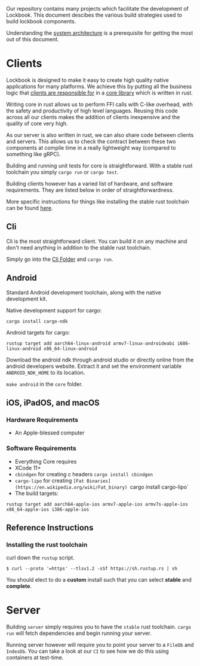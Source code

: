 Our repository contains many projects which facilitate the development of Lockbook. This document descibes the various build strategies used to build lockbook components.

Understanding the [system architecture](system-architecture.md) is a prerequisite for getting the most out of this document.

# Clients

Lockbook is designed to make it easy to create high quality native applications for many platforms. We achieve this by putting all the business logic that [clients are responsible for](system-architecture.md) in a [core library](../core) which is written in rust.

Writing core in rust allows us to perform FFI calls with C-like overhead, with the safety and productivity of high level languages. Reusing this code across all our clients makes the addition of clients inexpensive and the quality of core very high.

As our server is also written in rust, we can also share code between clients and servers. This allows us to check the contract between these two components at compile time in a really lightweight way (compared to something like gRPC).

Building and running unit tests for core is straightforward. With a stable rust toolchain you simply `cargo run` or `cargo test`.

Building clients however has a varied list of hardware, and software requirements. They are listed below in order of straightforwardness.

More specific instructions for things like installing the stable rust toolchain can be found [here](#reference-instructions).

## Cli

Cli is the most straightforward client. You can build it on any machine and don't need anything in addition to the stable rust toolchain.

Simply go into the [Cli Folder](../clients/cli) and `cargo run`.

## Android

Standard Android development toolchain, along with the native development kit.

Native development support for cargo:
```shell script
cargo install cargo-ndk
```

Android targets for cargo:
```shell script
rustup target add aarch64-linux-android armv7-linux-androideabi i686-linux-android x86_64-linux-android
```

Download the android ndk through android studio or directly online from the android developers website. Extract it and set the environment variable `ANDROID_NDK_HOME` to its location.

`make android` in the `core` folder.

## iOS, iPadOS, and macOS

### Hardware Requirements
+ An Apple-blessed computer

###  Software Requirements
+ Everything Core requires
+ XCode 11+
+ `cbindgen` for creating c headers `cargo install cbindgen`
+ `cargo-lipo` for creating `[Fat Binaries](https://en.wikipedia.org/wiki/Fat_binary) `cargo install cargo-lipo`
+ The build targets:

```shell script
rustup target add aarch64-apple-ios armv7-apple-ios armv7s-apple-ios x86_64-apple-ios i386-apple-ios
```

## Reference Instructions

### Installing the rust toolchain

curl down the `rustup` script.
```
$ curl --proto '=https' --tlsv1.2 -sSf https://sh.rustup.rs | sh
```
You should elect to do a **custom** install such that you can select **stable** and **complete**.

# Server

Building `server` simply requires you to have the `stable` rust toolchain. `cargo run` will fetch dependencies and begin running your server.

Running server however will require you to point your server to a `FileDb` and `IndexDb`. You can take a look at our `CI` to see how we do this using containers at test-time.

